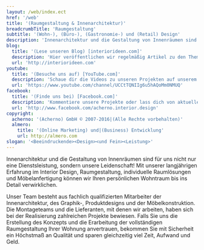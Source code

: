 ```yaml
---
layout: /web/index.ect
href: '/web'
title: '(Raumgestaltung & Innenarchitektur)'
breadcrumbTitle: 'Raumgestaltung'
subtitle: '(Wohn-), (Büro-), (Gastronomie-) und (Retail) Design'
description: 'Innenarchitektur und die Gestaltung von Innenräumen sind für uns nicht nur eine Dienstsleistung, sondern unsere Leidenschaft! Mit unserer langjährigen Erfahrung im Interior Design, Raumgestaltung, individuelle Raumlösungen und Möbelanfertigung können wir Ihren persönlichen Wohntraum bis ins Detail verwirklichen.'
blog:
  title: '(Lese unseren Blog) [interiorideen.com]'
  description: 'Hier veröffentlichen wir regelmäßig Artikel zu den Themen Raumgestaltung und Innenarchitektur.'
  url: 'http://interiorideen.com'
youtube:
  title: '(Besuche uns auf) [YouTube.com]'
  description: 'Schaue dir die Videos zu unseren Projekten auf unserem YouTube-Channel an.'
  url: 'https://www.youtube.com/channel/UCCtTQNIIg6u5hAQoMm0NMUQ'
facebook:
  title: '(Finde uns bei) [Facebook.com]'
  description: 'Kommentiere unsere Projekte oder lass dich von aktuellen Bildern aus internationalen Interior Design Ausstellungen inspirieren.'
  url: 'http://www.facebook.com/acherno.interior.design'
copyright:
  acherno: '(Acherno) GmbH © 2007-2016|(Alle Rechte vorbehalten)'
  almero: 
    title: '(Online Marketing) und|(Business) Entwicklung'
    url: http://almero.com
slogan: '<Beeindruckende><Design><und Fein><Leistung>'
---
```

Innenarchitektur und die Gestaltung von Innenräumen sind für uns nicht nur eine Dienstsleistung, sondern unsere Leidenschaft! Mit unserer langjährigen Erfahrung im Interior Design, Raumgestaltung, individuelle Raumlösungen und Möbelanfertigung können wir Ihren persönlichen Wohntraum bis ins Detail verwirklichen.

Unser Team besteht aus fachlich qualifizierten Mitarbeiter der Innenarchitektur, des Graphik-, Produktdesigns und der Möbelkonstruktion. Die Montageteams und die Lieferanten, mit denen wir arbeiten, haben sich bei der Realisierung zahlreichen Projekte bewiesen. Falls Sie uns die Erstellung des Konzepts und die Erarbeitung der vollständigen Raumgestaltung Ihrer Wohnung anvertrauen, bekommen Sie mit Sicherheit ein Höchstmaß an Qualität und sparen gleichzeitig viel Zeit, Aufwand und Geld.